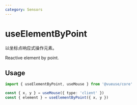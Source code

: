 ```yaml
---
category: Sensors
---
```


# useElementByPoint

以坐标点响应式操作元素。

Reactive element by point.

## Usage

```ts
import { useElementByPoint, useMouse } from '@vueuse/core'

const { x, y } = useMouse({ type: 'client' })
const { element } = useElementByPoint({ x, y })
```
